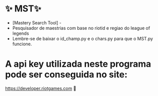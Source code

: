 # ✨ MST✨
- [Mastery Search Tool] -
 - Pesquisador de maestrias com base no riotid e regiao do league of legends
 - Lembre-se de baixar o id_champ.py e o chars.py para que o MST.py funcione.

# A api key utilizada neste programa pode ser conseguida no site: 
https://developer.riotgames.com 🚀
